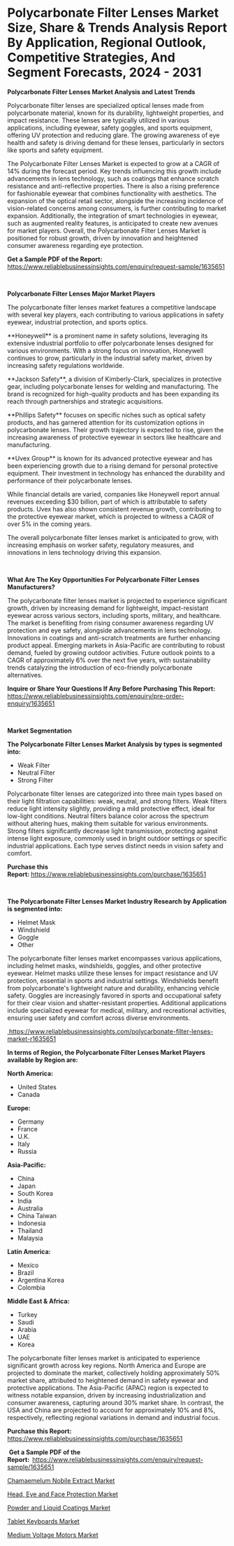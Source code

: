 <p><h1>Polycarbonate Filter Lenses Market Size, Share & Trends Analysis Report By Application, Regional Outlook, Competitive Strategies, And Segment Forecasts, 2024 - 2031</h1></p><p><strong>Polycarbonate Filter Lenses Market Analysis and Latest Trends</strong></p>
<p><p>Polycarbonate filter lenses are specialized optical lenses made from polycarbonate material, known for its durability, lightweight properties, and impact resistance. These lenses are typically utilized in various applications, including eyewear, safety goggles, and sports equipment, offering UV protection and reducing glare. The growing awareness of eye health and safety is driving demand for these lenses, particularly in sectors like sports and safety equipment.</p><p>The Polycarbonate Filter Lenses Market is expected to grow at a CAGR of 14% during the forecast period. Key trends influencing this growth include advancements in lens technology, such as coatings that enhance scratch resistance and anti-reflective properties. There is also a rising preference for fashionable eyewear that combines functionality with aesthetics. The expansion of the optical retail sector, alongside the increasing incidence of vision-related concerns among consumers, is further contributing to market expansion. Additionally, the integration of smart technologies in eyewear, such as augmented reality features, is anticipated to create new avenues for market players. Overall, the Polycarbonate Filter Lenses Market is positioned for robust growth, driven by innovation and heightened consumer awareness regarding eye protection.</p></p>
<p><strong>Get a Sample PDF of the Report:&nbsp;</strong> <a href="https://www.reliablebusinessinsights.com/enquiry/request-sample/1635651?utm_campaign=96&utm_medium=2&utm_source=Github&utm_content=ia&utm_term=02102024&utm_id=polycarbonate-filter-lenses">https://www.reliablebusinessinsights.com/enquiry/request-sample/1635651</a></p>
<p>&nbsp;</p>
<p><strong>Polycarbonate Filter Lenses Major Market Players</strong></p>
<p><p>The polycarbonate filter lenses market features a competitive landscape with several key players, each contributing to various applications in safety eyewear, industrial protection, and sports optics. </p><p>**Honeywell** is a prominent name in safety solutions, leveraging its extensive industrial portfolio to offer polycarbonate lenses designed for various environments. With a strong focus on innovation, Honeywell continues to grow, particularly in the industrial safety market, driven by increasing safety regulations worldwide.</p><p>**Jackson Safety**, a division of Kimberly-Clark, specializes in protective gear, including polycarbonate lenses for welding and manufacturing. The brand is recognized for high-quality products and has been expanding its reach through partnerships and strategic acquisitions.</p><p>**Phillips Safety** focuses on specific niches such as optical safety products, and has garnered attention for its customization options in polycarbonate lenses. Their growth trajectory is expected to rise, given the increasing awareness of protective eyewear in sectors like healthcare and manufacturing.</p><p>**Uvex Group** is known for its advanced protective eyewear and has been experiencing growth due to a rising demand for personal protective equipment. Their investment in technology has enhanced the durability and performance of their polycarbonate lenses.</p><p>While financial details are varied, companies like Honeywell report annual revenues exceeding $30 billion, part of which is attributable to safety products. Uvex has also shown consistent revenue growth, contributing to the protective eyewear market, which is projected to witness a CAGR of over 5% in the coming years. </p><p>The overall polycarbonate filter lenses market is anticipated to grow, with increasing emphasis on worker safety, regulatory measures, and innovations in lens technology driving this expansion.</p></p>
<p>&nbsp;</p>
<p><strong>What Are The Key Opportunities For Polycarbonate Filter Lenses Manufacturers?</strong></p>
<p><p>The polycarbonate filter lenses market is projected to experience significant growth, driven by increasing demand for lightweight, impact-resistant eyewear across various sectors, including sports, military, and healthcare. The market is benefiting from rising consumer awareness regarding UV protection and eye safety, alongside advancements in lens technology. Innovations in coatings and anti-scratch treatments are further enhancing product appeal. Emerging markets in Asia-Pacific are contributing to robust demand, fueled by growing outdoor activities. Future outlook points to a CAGR of approximately 6% over the next five years, with sustainability trends catalyzing the introduction of eco-friendly polycarbonate alternatives.</p></p>
<p><strong>Inquire or Share Your Questions If Any Before Purchasing This Report:</strong> <a href="https://www.reliablebusinessinsights.com/enquiry/pre-order-enquiry/1635651?utm_campaign=96&utm_medium=2&utm_source=Github&utm_content=ia&utm_term=02102024&utm_id=polycarbonate-filter-lenses">https://www.reliablebusinessinsights.com/enquiry/pre-order-enquiry/1635651</a></p>
<p>&nbsp;</p>
<p><strong>Market Segmentation</strong></p>
<p><strong>The Polycarbonate Filter Lenses Market Analysis by types is segmented into:</strong></p>
<p><ul><li>Weak Filter</li><li>Neutral Filter</li><li>Strong Filter</li></ul></p>
<p><p>Polycarbonate filter lenses are categorized into three main types based on their light filtration capabilities: weak, neutral, and strong filters. Weak filters reduce light intensity slightly, providing a mild protective effect, ideal for low-light conditions. Neutral filters balance color across the spectrum without altering hues, making them suitable for various environments. Strong filters significantly decrease light transmission, protecting against intense light exposure, commonly used in bright outdoor settings or specific industrial applications. Each type serves distinct needs in vision safety and comfort.</p></p>
<p><strong>Purchase this Report:&nbsp;</strong><a href="https://www.reliablebusinessinsights.com/purchase/1635651?utm_campaign=96&utm_medium=2&utm_source=Github&utm_content=ia&utm_term=02102024&utm_id=polycarbonate-filter-lenses">https://www.reliablebusinessinsights.com/purchase/1635651</a></p>
<p>&nbsp;</p>
<p><strong>The Polycarbonate Filter Lenses Market Industry Research by Application is segmented into:</strong></p>
<p><ul><li>Helmet Mask</li><li>Windshield</li><li>Goggle</li><li>Other</li></ul></p>
<p><p>The polycarbonate filter lenses market encompasses various applications, including helmet masks, windshields, goggles, and other protective eyewear. Helmet masks utilize these lenses for impact resistance and UV protection, essential in sports and industrial settings. Windshields benefit from polycarbonate's lightweight nature and durability, enhancing vehicle safety. Goggles are increasingly favored in sports and occupational safety for their clear vision and shatter-resistant properties. Additional applications include specialized eyewear for medical, military, and recreational activities, ensuring user safety and comfort across diverse environments.</p></p>
<p><a href="https://www.reliablebusinessinsights.com/polycarbonate-filter-lenses-market-r1635651?utm_campaign=96&utm_medium=2&utm_source=Github&utm_content=ia&utm_term=02102024&utm_id=polycarbonate-filter-lenses">&nbsp;https://www.reliablebusinessinsights.com/polycarbonate-filter-lenses-market-r1635651</a></p>
<p><strong>In terms of Region, the Polycarbonate Filter Lenses Market Players available by Region are:</strong></p>
<p>
    <p> <strong> North America: </strong>
        <ul>
            <li>United States</li>
            <li>Canada</li>
        </ul>
        </p> 
    <p> <strong> Europe: </strong>
        <ul>
            <li>Germany</li>
            <li>France</li>
            <li>U.K.</li>
            <li>Italy</li>
            <li>Russia</li>
        </ul>
        </p> 
    <p> <strong> Asia-Pacific: </strong>
        <ul>
            <li>China</li>
            <li>Japan</li>
            <li>South Korea</li>
            <li>India</li>
            <li>Australia</li>
            <li>China Taiwan</li>
            <li>Indonesia</li>
            <li>Thailand</li>
            <li>Malaysia</li>
        </ul>
        </p> 
    <p> <strong> Latin America: </strong>
        <ul>
            <li>Mexico</li>
            <li>Brazil</li>
            <li>Argentina Korea</li>
            <li>Colombia</li>
        </ul>
        </p> 
    <p> <strong> Middle East & Africa: </strong>
        <ul>
            <li>Turkey</li>
            <li>Saudi</li>
            <li>Arabia</li>
            <li>UAE</li>
            <li>Korea</li>
        </ul>
    </p>
    </p>
<p><p>The polycarbonate filter lenses market is anticipated to experience significant growth across key regions. North America and Europe are projected to dominate the market, collectively holding approximately 50% market share, attributed to heightened demand in safety eyewear and protective applications. The Asia-Pacific (APAC) region is expected to witness notable expansion, driven by increasing industrialization and consumer awareness, capturing around 30% market share. In contrast, the USA and China are projected to account for approximately 10% and 8%, respectively, reflecting regional variations in demand and industrial focus.</p></p>
<p><strong>Purchase this Report: </strong><a href="https://www.reliablebusinessinsights.com/purchase/1635651?utm_campaign=96&utm_medium=2&utm_source=Github&utm_content=ia&utm_term=02102024&utm_id=polycarbonate-filter-lenses">https://www.reliablebusinessinsights.com/purchase/1635651</a></p>
<p>&nbsp;<strong>Get a Sample PDF of the Report:&nbsp;&nbsp;</strong><a href="https://www.reliablebusinessinsights.com/enquiry/request-sample/1635651?utm_campaign=96&utm_medium=2&utm_source=Github&utm_content=ia&utm_term=02102024&utm_id=polycarbonate-filter-lenses">https://www.reliablebusinessinsights.com/enquiry/request-sample/1635651</a></p>
<p><strong></strong></p>
<p><p><a href="https://github.com/LacThu1/Market-Research-Report-List-1/blob/main/chamaemelum-nobile-extract-market.md?utm_campaign=96&utm_medium=2&utm_source=Github&utm_content=ia&utm_term=02102024&utm_id=polycarbonate-filter-lenses">Chamaemelum Nobile Extract Market</a></p><p><a href="https://github.com/ChristianClark406/Market-Research-Report-List-1/blob/main/head-eye-and-face-protection-market.md?utm_campaign=96&utm_medium=2&utm_source=Github&utm_content=ia&utm_term=02102024&utm_id=polycarbonate-filter-lenses">Head, Eye and Face Protection Market</a></p><p><a href="https://issuu.com/reportprime-2/docs/powder-and-liquid-coatings-market-s_5520b960e08c61?utm_campaign=96&utm_medium=2&utm_source=Github&utm_content=ia&utm_term=02102024&utm_id=polycarbonate-filter-lenses">Powder and Liquid Coatings Market</a></p><p><a href="https://www.linkedin.com/pulse/tablet-keyboards-market-size-share-trends-analysis-report-product-zgk1c?trackingId=aXCvs1krQoqyELdDOfjk7Q%3D%3D&utm_campaign=96&utm_medium=2&utm_source=Github&utm_content=ia&utm_term=02102024&utm_id=polycarbonate-filter-lenses">Tablet Keyboards Market</a></p><p><a href="https://www.linkedin.com/pulse/market-dynamics-future-trends-global-medium-voltage-motors-sector-mwane?trackingId=Q3%2FXaCYHTWSG88F4zxwMXg%3D%3D&utm_campaign=96&utm_medium=2&utm_source=Github&utm_content=ia&utm_term=02102024&utm_id=polycarbonate-filter-lenses">Medium Voltage Motors Market</a></p></p>